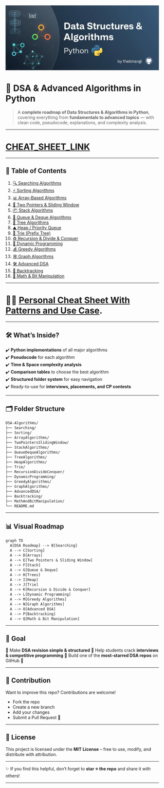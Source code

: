 ![DSA & Advanced Algorithms in Python Banner](src/images/dsa_banner.png)

# 🚀 DSA & Advanced Algorithms in Python

> A **complete roadmap of Data Structures & Algorithms in Python**, covering everything from **fundamentals to advanced topics** — with clean code, pseudocode, explanations, and complexity analysis.
---
# [CHEAT_SHEET_LINK](https://thetorangi.github.io/DSA-cheat-sheet/)
---

## 📑 Table of Contents

1. [🔍 Searching Algorithms](./Searching/README.md)
2. [⚡ Sorting Algorithms](./Sorting/README.md)
3. [📊 Array-Based Algorithms](./Array_Algorithms/README.md)
4. [🎯 Two Pointers & Sliding Window](./TwoPointers_SlidingWindow/README.md)
5. [📦 Stack Algorithms](./Stack_Algorithms/README.md)
6. [📮 Queue & Deque Algorithms](./Queue_Deque+Algorithms/README.md)
7. [🌳 Tree Algorithms](./Tree_Algorithms/README.md)
8. [⛰️ Heap / Priority Queue](./Heap_Algorithms/README.md)
9. [🔡 Trie (Prefix Tree)](./Trie_Algorithm/README.md)
10. [♻️ Recursion & Divide & Conquer](./Recursion_DivideConquer/README.md)
11. [📐 Dynamic Programming](./DynamicProgramming/README.md)
12. [💰 Greedy Algorithms](./GreedyAlgorithms/README.md)
13. [🕸️ Graph Algorithms](./GraphAlgorithms/README.md)
14. [🛠️ Advanced DSA](./AdvancedDSA/README.md)
15. [🧩 Backtracking](./Backtracking/README.md)
16. [🧮 Math & Bit Manipulation](./MathAndBitManipulation/README.md)

---
# 🚀🎯 [Personal Cheat Sheet With Patterns and Use Case](./CHEAT_SHEET/README.md). 
---

## 🛠️ What’s Inside?

✔️ **Python implementations** of all major algorithms  
✔️ **Pseudocode** for each algorithm  
✔️ **Time & Space complexity analysis**  
✔️ **Comparison tables** to choose the best algorithm  
✔️ **Structured folder system** for easy navigation  
✔️ Ready-to-use for **interviews, placements, and CP contests**  

---

## 🗂️ Folder Structure

```
DSA-Algorithms/
├── Searching/
├── Sorting/
├── ArrayAlgorithms/
├── TwoPointersSlidingWindow/
├── StackAlgorithms/
├── QueueDequeAlgorithms/
├── TreeAlgorithms/
├── HeapAlgorithms/
├── Trie/
├── RecursionDivideConquer/
├── DynamicProgramming/
├── GreedyAlgorithms/
├── GraphAlgorithms/
├── AdvancedDSA/
├── Backtracking/
├── MathAndBitManipulation/
└── README.md
```

---

## 📊 Visual Roadmap

```mermaid
graph TD
  A[DSA Roadmap] --> B[Searching]
  A --> C[Sorting]
  A --> D[Arrays]
  A --> E[Two Pointers & Sliding Window]
  A --> F[Stack]
  A --> G[Queue & Deque]
  A --> H[Trees]
  A --> I[Heap]
  A --> J[Trie]
  A --> K[Recursion & Divide & Conquer]
  A --> L[Dynamic Programming]
  A --> M[Greedy Algorithms]
  A --> N[Graph Algorithms]
  A --> O[Advanced DSA]
  A --> P[Backtracking]
  A --> Q[Math & Bit Manipulation]
```

---

## 🎯 Goal

📌 Make **DSA revision simple & structured**
📌 Help students crack **interviews & competitive programming**
📌 Build one of the **most-starred DSA repos** on GitHub 🚀

---

## 🤝 Contribution

Want to improve this repo? Contributions are welcome!

* Fork the repo
* Create a new branch
* Add your changes
* Submit a Pull Request 🎉

---

## 📜 License

This project is licensed under the **MIT License** – free to use, modify, and distribute with attribution.

---

✨ If you find this helpful, don’t forget to **star ⭐ the repo** and share it with others!

---
